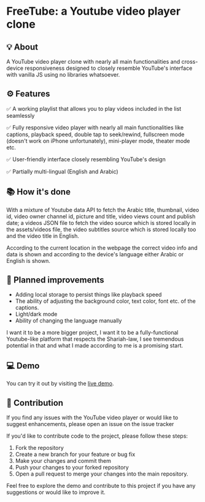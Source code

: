 # FreeTube: a Youtube video player clone


## 💡 About

A YouTube video player clone with nearly all main functionalities and cross-device responsiveness designed to closely resemble YouTube's interface with vanilla JS using no libraries whatsoever.


## ⚙️ Features

✅ A working playlist that allows you to play videos included in the list seamlessly 

✅ Fully responsive video player with nearly all main functionalities like captions, playback speed, double tap to seek/rewind, fullscreen mode (doesn't work on iPhone unfortunately), mini-player mode, theater mode etc.

✅ User-friendly interface closely resembling YouTube's design

✅ Partially multi-lingual (English and Arabic)


## 📚 How it's done

With a mixture of Youtube data API to fetch the Arabic title, thumbnail, video id, video owner channel id, picture and title, video views count and publish date; a videos JSON file to fetch the video source which is stored locally in the assets/videos file, the video subtitles source which is stored locally too and the video title in English.

According to the current location in the webpage the correct video info and data is shown and according to the device's language either Arabic or English is shown.


## 🚀 Planned improvements
- Adding local storage to persist things like playback speed
- The ability of adjusting the background color, text color, font etc. of the captions.
- Light/dark mode
- Ability of changing the language manually

I want it to be a more bigger project, I want it to be a fully-functional Youtube-like platform that respects the Shariah-law, I see tremendous potential in that and what I made according to me is a promising start.


## 💻 Demo

You can try it out by visiting the [live demo](https://freetube-yt.netlify.app/).


## 🔧 Contribution

If you find any issues with the YouTube video player or would like to suggest enhancements, please open an issue on the issue tracker

If you'd like to contribute code to the project, please follow these steps:
1. Fork the repository
2. Create a new branch for your feature or bug fix
3. Make your changes and commit them
4. Push your changes to your forked repository
5. Open a pull request to merge your changes into the main repository.

Feel free to explore the demo and contribute to this project if you have any suggestions or would like to improve it.
